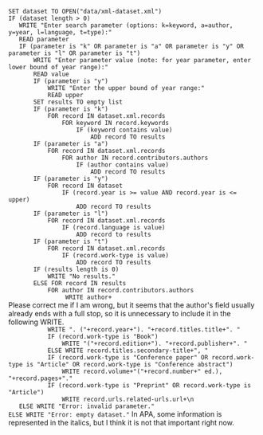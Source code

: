 `SET dataset TO OPEN("data/xml-dataset.xml")`<br>
`IF (dataset length > 0)`<br>
`   WRITE "Enter search parameter (options: k=keyword, a=author, y=year, l=language, t=type):"`<br>
`   READ parameter`<br>
`   IF (parameter is "k" OR parameter is "a" OR parameter is "y" OR  parameter is "l" OR parameter is "t")`<br>
`       WRITE "Enter parameter value (note: for year parameter, enter lower bound of year range):"`<br>
`       READ value`<br>
`       IF (parameter is "y")`<br>
`           WRITE "Enter the upper bound of year range:"`<br>
`           READ upper`<br>
`       SET results TO empty list`<br>
`       IF (parameter is "k")`<br>
`           FOR record IN dataset.xml.records`<br>
`               FOR keyword IN record.keywords`<br>
`           	    IF (keyword contains value)`<br>
`               	    ADD record TO results`<br>
`       IF (parameter is "a")`<br>
`           FOR record IN dataset.xml.records`<br>
`               FOR author IN record.contributors.authors`<br>
`                   IF (author contains value)`<br>
`               	    ADD record TO results`<br>
`       IF (parameter is "y")`<br>
`           FOR record IN dataset`<br>
`               IF (record.year is >= value AND record.year is <= upper)`<br>
`                   ADD record TO results`<br>
`       IF (parameter is "l")`<br>
`           FOR record IN dataset.xml.records`<br>
`               IF (record.language is value)`<br>
`                   ADD record to results`<br>
`       IF (parameter is "t")`<br>
`           FOR record IN dataset.xml.records`<br>
`         	    IF (record.work-type is value)`<br>
`             	    ADD record TO results`<br>
`       IF (results length is 0)`<br>
`           WRITE "No results."`<br>
`       ELSE FOR record IN results`<br>
`           FOR author IN record.contributors.authors`<br>
`                WRITE author+`<br>
Please correct me if I am wrong, but it seems that the author's field usually already ends with a full stop, so it is unnecessary to include it in the following WRITE.<br> 
`           WRITE ". ("+record.year+"). "+record.titles.title+". "`<br>
`           IF (record.work-type is "Book")`<br>
`               WRITE "("+record.edition+"). "+record.publisher+". "`<br>
`           ELSE WRITE record.titles.secondary-title+", "`<br>
`           IF (record.work-type is "Conference paper" OR record.work-type is "Article" OR record.work-type is "Conference abstract")`<br>
`               WRITE record.volume+"("+record.number+" ed.), "+record.pages+"."`<br>
`           IF (record.work-type is "Preprint" OR record.work-type is "Article")`<br>
`               WRITE record.urls.related-urls.url+\n`<br>
`   ELSE WRITE "Error: invalid parameter."`<br>
`ELSE WRITE "Error: empty dataset."`
In APA, some information is represented in the italics, but I think it is not that important right now.<br>
